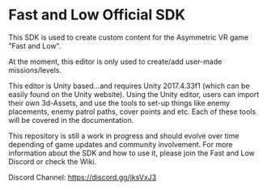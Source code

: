 # Fast and Low Official SDK

This SDK is used to create custom content for the Asymmetric VR game "Fast and Low". 

At the moment, this editor is only used to create/add user-made missions/levels.

This editor is Unity based…and requires Unity 2017.4.33f1 (which can be easily found on the Unity website). Using the Unity editor, users can import their own 3d-Assets, and use the tools to set-up things like enemy placements, enemy patrol paths, cover points and etc. Each of these tools will be covered in the documentation.

This repository is still a work in progress and should evolve over time depending of game updates and community involvement.
For more information about the SDK and how to use it, please join the Fast and Low Discord or check the Wiki.

Discord Channel: https://discord.gg/jksVxJ3
